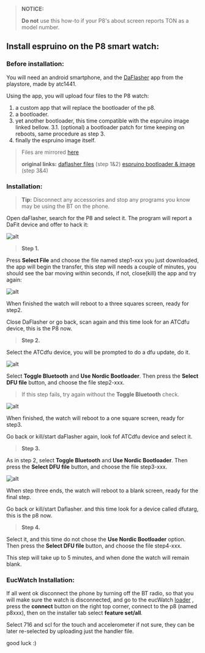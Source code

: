 >**NOTICE:** 
>
>**Do not** use this how-to if your P8's about screen reports TON as a model number.

## Install espruino on the P8 smart watch:

### Before installation:
You will need an android smartphone, and the [DaFlasher](https://play.google.com/store/apps/details?id=com.atcnetz.paatc.patc&hl=el&gl=US) app from the playstore, made by atc1441.

Using the app, you will upload four files to the P8 watch:

1. a custom app that will replace the bootloader of the p8.
2.  a  bootloader.
3.   yet another  bootloader, this time compatible with the espruino image linked bellow.
3.1.    (optional) a bootloader patch for time keeping on reboots, same procedure as step 3.
4. finally the espruino image itself.

> Files are mirrored [here](https://github.com/enaon/eucWatch/tree/main/P8/hackme) 
> 
>  **original links:**
> [daflasher files](https://github.com/atc1441/DaFlasherFiles) (step 1&2)
> [espruino bootloader & image](https://github.com/fanoush/ds-d6/tree/master/espruino/DFU/P8) (step 3&4)

### Installation:

> **Tip:** Disconnect any accessories and stop any programs you know may be using the BT on the phone.  

Open daFlasher, search for the P8 and select it. The program will report a DaFit device and offer to hack it:
 
![alt](https://github.com/enaon/eucWatch/blob/main/P8/hackme/images/2.png?raw=true )
>**Step 1.**


Press **Select File** and choose the file named step1-xxx you just downloaded, the app will begin the transfer, this step will needs a couple of minutes, you should see the bar moving within seconds, if not, close(kill) the app and try again:

![alt](https://github.com/enaon/eucWatch/blob/main/P8/hackme/images/5.png?raw=true)
 
When finished the watch will reboot to a three squares screen, ready for step2.

Close DaFlasher or go back, scan again and this time look for an ATCdfu device, this is the P8 now. 
 
>**Step 2.**

Select the ATCdfu device, you will be prompted to do a dfu update, do it.

![alt](https://github.com/enaon/eucWatch/blob/main/P8/hackme/images/7.png?raw=true)

Select **Toggle Bluetooth** and **Use Nordic Bootloader**.
Then press the **Select DFU file** button, and choose the file step2-xxx.

>If this step fails, try again without the **Toggle Bluetooth**  check.

![alt](https://github.com/enaon/eucWatch/blob/main/P8/hackme/images/8.png?raw=true)

When finished, the watch will reboot to a one square screen, ready for step3.

Go back or kill/start daFlasher again, look fof ATCdfu device and select it. 

>**Step 3.**
> 

As in step 2, select **Toggle Bluetooth** and **Use Nordic Bootloader**.
Then press the **Select DFU file** button, and choose the file step3-xxx. 

![alt](https://github.com/enaon/eucWatch/blob/main/P8/hackme/images/9.png?raw=true)

When step three ends, the watch will reboot to a blank screen, ready for the final step. 

Go back or kill/start Daflasher. and this time look for a device called dfutarg, this is the p8 now. 

>**Step 4.**

Select it, and this time do not chose the **Use Nordic Bootloader** option. Then press the **Select DFU file** button, and choose the file step4-xxx. 

This step will take up to 5 minutes, and when done the watch will remain blank. 

### EucWatch Installation:

If all went ok disconnect the phone by turning off the BT radio, so that you will make sure the watch is disconnected, and go to the eucWatch [loader](https://enaon.github.io/eucWatch/p8) , press the **connect** button on the right top corner, connect to the p8 (named p8xxx), then on the installer tab select **feature set/all**. 

Select 716 and scl for the touch and accelerometer if not sure, they can be later re-selected by uploading just the handler file. 

good luck :)
